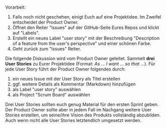 Vorarbeit:

1. Falls noch nicht geschehen, einigt Euch auf eine Projektidee. Im Zweifel entscheidet der Product Owner.
1. Öffnet den Reiter "Issues" auf der GitHub-Seite Eures Repos und klickt auf "Labels".
1. Erstellt ein neues Label "user story" mit der Beschreibung "Description of a feature from the user's perspective" und einer schönen Farbe.
1. Geht zurück zum "Issues" Reiter.

Die folgende Diskussion wird vom Product Owner geleitet. Sammelt **drei User Stories** zu Eurer Projektidee (Format: _As_ ... _I want_ ... _so that_ ...). Für jede User Story führt der Product Owner folgendes durch:

1. ein neues Issue mit der User Story als Titel erstellen
1. ggf. weitere Details als Kommentar (Markdown) hinzufügen
1. als Label "user story" auswählen
1. als Project "Scrum Board" auswählen

Drei User Stories sollten euch genug Material für den ersten Sprint geben. Der Product Owner sollte aber in jedem Fall im Nachgang weitere User Stories erstellen, um seine/ihre Vision des Produkts vollständig abzubilden. Auch wenn nicht alle User Stories letztendlich umgesetzt werden.
